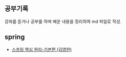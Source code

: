 ## 공부기록
강좌를 듣거나 공부를 하며 배운 내용을 정리하여 md 파일로 작성.

##  spring
- [스프링 핵심 원리-기본편 (김영한)](https://github.com/BenKwon/study-record/tree/main/spring-basic)
